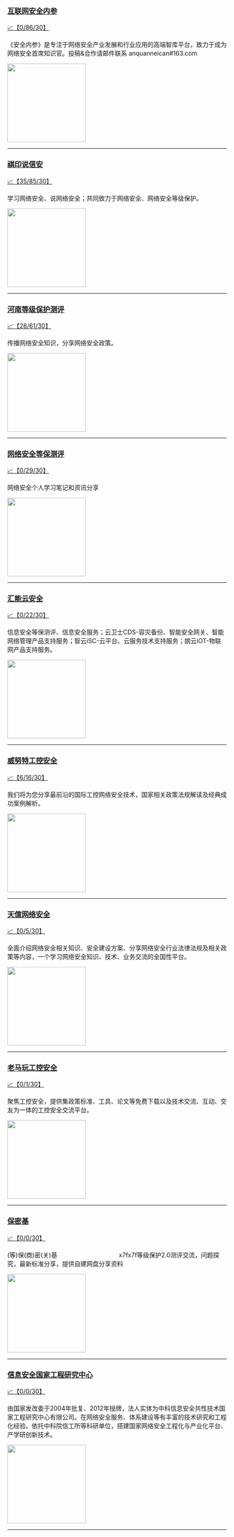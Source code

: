 
### [互联网安全内参](http://wechat.doonsec.com/admin/wechat_echarts/?biz=MzI4NDY2MDMwMw==)

[:chart_with_upwards_trend:【0/86/30】](http://wechat.doonsec.com/wechat_echarts/?biz=MzI4NDY2MDMwMw==)

《安全内参》是专注于网络安全产业发展和行业应用的高端智库平台，致力于成为网络安全首席知识官。投稿&amp;合作请邮件联系 anquanneican#163.com

<img align="top" width="180" src="http://open.weixin.qq.com/qr/code?username=gh_737fbe06535a" alt="" />

---


### [祺印说信安](http://wechat.doonsec.com/admin/wechat_echarts/?biz=MzA5MzU5MzQzMA==)

[:chart_with_upwards_trend:【35/85/30】](http://wechat.doonsec.com/wechat_echarts/?biz=MzA5MzU5MzQzMA==)

学习网络安全、说网络安全；共同致力于网络安全、网络安全等级保护。

<img align="top" width="180" src="http://open.weixin.qq.com/qr/code?username=gh_9c4aaf253255" alt="" />

---


### [河南等级保护测评](http://wechat.doonsec.com/admin/wechat_echarts/?biz=Mzg2NjY2MTI3Mg==)

[:chart_with_upwards_trend:【28/61/30】](http://wechat.doonsec.com/wechat_echarts/?biz=Mzg2NjY2MTI3Mg==)

传播网络安全知识，分享网络安全政策。

<img align="top" width="180" src="http://open.weixin.qq.com/qr/code?username=gh_f87e87030547" alt="" />

---


### [网络安全等保测评](http://wechat.doonsec.com/admin/wechat_echarts/?biz=MzI3MDY0Nzg1Nw==)

[:chart_with_upwards_trend:【0/29/30】](http://wechat.doonsec.com/wechat_echarts/?biz=MzI3MDY0Nzg1Nw==)

网络安全个人学习笔记和资讯分享

<img align="top" width="180" src="http://open.weixin.qq.com/qr/code?username=gh_630452116db5" alt="" />

---


### [汇能云安全](http://wechat.doonsec.com/admin/wechat_echarts/?biz=MzIwNzAwOTQxMg==)

[:chart_with_upwards_trend:【0/22/30】](http://wechat.doonsec.com/wechat_echarts/?biz=MzIwNzAwOTQxMg==)

信息安全等保测评、信息安全服务；云卫士CDS-容灾备份、智能安全网关、智能网络管理产品支持服务；智云iSC-云平台、云服务技术支持服务；朗云iOT-物联网产品支持服务。

<img align="top" width="180" src="http://open.weixin.qq.com/qr/code?username=gh_5f81484d311e" alt="" />

---


### [威努特工控安全](http://wechat.doonsec.com/admin/wechat_echarts/?biz=MzAwNTgyODU3NQ==)

[:chart_with_upwards_trend:【6/16/30】](http://wechat.doonsec.com/wechat_echarts/?biz=MzAwNTgyODU3NQ==)

我们将为您分享最前沿的国际工控网络安全技术，国家相关政策法规解读及经典成功案例解析。

<img align="top" width="180" src="http://open.weixin.qq.com/qr/code?username=gh_b6b192e50c70" alt="" />

---


### [天億网络安全](http://wechat.doonsec.com/admin/wechat_echarts/?biz=MzU4ODU1MzAyNg==)

[:chart_with_upwards_trend:【0/5/30】](http://wechat.doonsec.com/wechat_echarts/?biz=MzU4ODU1MzAyNg==)

全面介绍网络安全相关知识、安全建设方案、分享网络安全行业法律法规及相关政策等内容，一个学习网络安全知识、技术、业务交流的全国性平台。

<img align="top" width="180" src="http://open.weixin.qq.com/qr/code?username=gh_22fb33f67c7e" alt="" />

---


### [老马玩工控安全](http://wechat.doonsec.com/admin/wechat_echarts/?biz=MzIzODU0MzIxNA==)

[:chart_with_upwards_trend:【0/1/30】](http://wechat.doonsec.com/wechat_echarts/?biz=MzIzODU0MzIxNA==)

聚焦工控安全，提供集政策标准、工具、论文等免费下载以及技术交流、互动、交友为一体的工控安全交流平台。

<img align="top" width="180" src="http://open.weixin.qq.com/qr/code?username=gh_e41f6c29c07a" alt="" />

---


### [保密基](http://wechat.doonsec.com/admin/wechat_echarts/?biz=MzkzMzE5MzMwOQ==)

[:chart_with_upwards_trend:【0/0/30】](http://wechat.doonsec.com/wechat_echarts/?biz=MzkzMzE5MzMwOQ==)

(等)保(商)密(关)基ㅤㅤㅤㅤㅤㅤㅤㅤㅤㅤㅤx7fx7f等级保护2.0测评交流，问题探究，最新标准分享，提供自建网盘分享资料

<img align="top" width="180" src="http://open.weixin.qq.com/qr/code?username=gh_4633a1748cc8" alt="" />

---


### [信息安全国家工程研究中心](http://wechat.doonsec.com/admin/wechat_echarts/?biz=MzU5OTQ0NzY3Ng==)

[:chart_with_upwards_trend:【0/0/30】](http://wechat.doonsec.com/wechat_echarts/?biz=MzU5OTQ0NzY3Ng==)

由国家发改委于2004年批复、2012年授牌，法人实体为中科信息安全共性技术国家工程研究中心有限公司。在网络安全服务、体系建设等有丰富的技术研究和工程化经验。依托中科院信工所等科研单位，搭建国家网络安全工程化与产业化平台、产学研创新技术。

<img align="top" width="180" src="http://open.weixin.qq.com/qr/code?username=gh_1e0d1778d4b2" alt="" />

---

